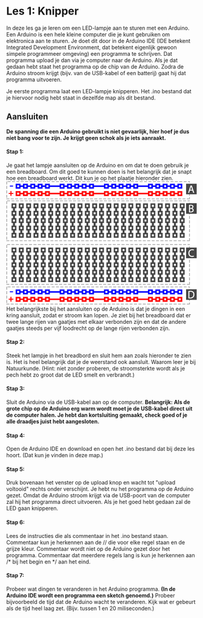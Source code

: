 # Les 1: Knipper
In deze les ga je leren om een LED-lampje aan te sturen met een Arduino. Een Arduino is een hele kleine computer die je kunt gebruiken
om elektronica aan te sturen. Je doet dit door in de Arduino IDE (IDE betekent Integrated Development Environment, dat betekent eigenlijk
gewoon simpele programmeer omgeving) een programma te schrijven. Dat programma upload je dan via je computer naar de Arduino. Als je dat 
gedaan hebt staat het programma op de chip van de Arduino. Zodra de Arduino stroom krijgt (bijv. van de USB-kabel of een batterij) gaat 
hij dat programma uitvoeren.

Je eerste programma laat een LED-lampje knipperen. Het .ino bestand dat je hiervoor nodig hebt staat in dezelfde map als dit bestand.

## Aansluiten
__De spanning die een Arduino gebruikt is niet gevaarlijk, hier hoef je dus niet bang voor te zijn. Je krijgt geen schok als je iets aanraakt.__

#### Stap 1:
Je gaat het lampje aansluiten op de Arduino en om dat te doen gebruik je een breadboard. Om dit goed te kunnen doen is het belangrijk dat je snapt hoe een breadboard werkt. Dit kun je op het plaatje hieronder zien.
![alt text](basic_breadboard_layout.png)
Het belangrijkste bij het aansluiten op de Arduino is dat je dingen in een kring aansluit, zodat er stroom kan lopen. Je ziet bij het breadboard dat er twee lange rijen van gaatjes met elkaar verbonden zijn en dat de andere gaatjes steeds per vijf loodrecht op de lange rijen verbonden zijn.

#### Stap 2: 
Steek het lampje in het breadbord en sluit hem aan zoals hieronder te zien is. Het is heel belangrijk dat je de weerstand ook  aansluit. Waarom leer je bij Natuurkunde. (Hint: niet zonder proberen, de stroomsterkte wordt als je pech hebt zo groot dat de LED smelt en verbrandt.)

#### Stap 3: 
Sluit de Arduino via de USB-kabel aan op de computer. **Belangrijk: Als de grote chip op de Arduino erg warm wordt moet je de USB-kabel direct uit de computer halen. Je hebt dan kortsluiting gemaakt, check goed of je alle draadjes juist hebt aangesloten.**

#### Stap 4: 
Open de Arduino IDE en download en open het .ino bestand dat bij deze les hoort. (Dat kun je vinden in deze map.)

#### Stap 5: 
Druk bovenaan het venster op de upload knop en wacht tot "upload voltooid" rechts onder verschijnt. Je hebt nu het programma op de Arduino gezet. Omdat de Arduino stroom krijgt via de USB-poort van de computer zal hij het programma direct uitvoeren. Als je het goed hebt gedaan zal de LED gaan knipperen.

#### Stap 6:
Lees de instructies die als commentaar in het .ino bestand staan. Commentaar kun je herkennen aan de // die voor elke regel staan en de grijze kleur. Commentaar wordt niet op de Arduino gezet door het programma. Commentaar dat meerdere regels lang is kun je herkennen aan /* bij het begin en */ aan het eind.

#### Stap 7:
Probeer wat dingen te veranderen in het Arduino programma. __(In de Arduino IDE wordt een programma een sketch genoemd.)__ Probeer bijvoorbeeld de tijd dat de Arduino wacht te veranderen. Kijk wat er gebeurt als de tijd heel laag zet. (Bijv. tussen 1 en 20 miliseconden.)
